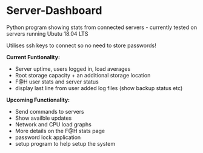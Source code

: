 # Server-Dashboard
Python program showing stats from connected servers - currently tested on servers running Ubutu 18.04 LTS

Utilises ssh keys to connect so no need to store passwords!

**Current Funtionality:**
- Server uptime, users logged in, load averages
- Root storage capacity + an additional storage location
- F@H user stats and server status
- display last line from user added log files (show backup status etc)

**Upcoming Functionality:**
- Send commands to servers
- Show availble updates
- Network and CPU load graphs
- More details on the F@H stats page
- password lock application
- setup program to help setup the system

